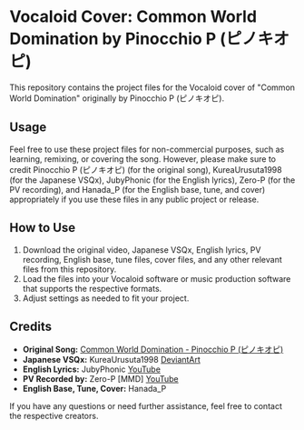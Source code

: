 # Vocaloid Cover: Common World Domination by Pinocchio P (ピノキオピ)

This repository contains the project files for the Vocaloid cover of "Common World Domination" originally by Pinocchio P (ピノキオピ). 

## Usage

Feel free to use these project files for non-commercial purposes, such as learning, remixing, or covering the song. However, please make sure to credit Pinocchio P (ピノキオピ) (for the original song), KureaUrusuta1998 (for the Japanese VSQx), JubyPhonic (for the English lyrics), Zero-P (for the PV recording), and Hanada_P (for the English base, tune, and cover) appropriately if you use these files in any public project or release.

## How to Use

1. Download the original video, Japanese VSQx, English lyrics, PV recording, English base, tune files, cover files, and any other relevant files from this repository.
2. Load the files into your Vocaloid software or music production software that supports the respective formats.
3. Adjust settings as needed to fit your project.

## Credits

- **Original Song:** [Common World Domination - Pinocchio P (ピノキオピ)](https://www.youtube.com/watch?v=8Z3TbMBfDM0)
- **Japanese VSQx:** KureaUrusuta1998 [DeviantArt](https://www.deviantart.com/kureaurusuta1998/art/UST-VSQ-VSQX-DATABASE-634695639)
- **English Lyrics:** JubyPhonic [YouTube](https://www.youtube.com/watch?v=DF8QJXdAxpc)
- **PV Recorded by:** Zero-P [MMD] [YouTube](https://www.youtube.com/watch?v=g141iRzmx70)
- **English Base, Tune, Cover:** Hanada_P

If you have any questions or need further assistance, feel free to contact the respective creators.
